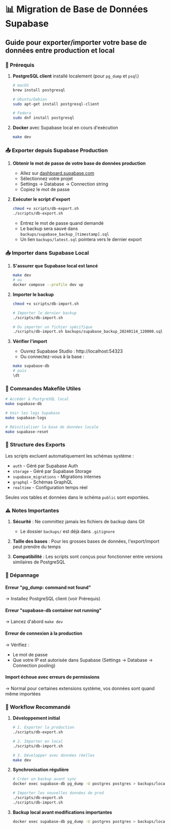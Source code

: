 # 📊 Migration de Base de Données Supabase

## Guide pour exporter/importer votre base de données entre production et local

### 🚀 Prérequis

1. **PostgreSQL client** installé localement (pour `pg_dump` et `psql`)
   ```bash
   # macOS
   brew install postgresql

   # Ubuntu/Debian
   sudo apt-get install postgresql-client

   # Fedora
   sudo dnf install postgresql
   ```

2. **Docker** avec Supabase local en cours d'exécution
   ```bash
   make dev
   ```

### 📤 Exporter depuis Supabase Production

1. **Obtenir le mot de passe de votre base de données production**
   - Allez sur [dashboard.supabase.com](https://dashboard.supabase.com)
   - Sélectionnez votre projet
   - Settings → Database → Connection string
   - Copiez le mot de passe

2. **Exécuter le script d'export**
   ```bash
   chmod +x scripts/db-export.sh
   ./scripts/db-export.sh
   ```
   - Entrez le mot de passe quand demandé
   - Le backup sera sauvé dans `backups/supabase_backup_[timestamp].sql`
   - Un lien `backups/latest.sql` pointera vers le dernier export

### 📥 Importer dans Supabase Local

1. **S'assurer que Supabase local est lancé**
   ```bash
   make dev
   # ou
   docker compose --profile dev up
   ```

2. **Importer le backup**
   ```bash
   chmod +x scripts/db-import.sh

   # Importer le dernier backup
   ./scripts/db-import.sh

   # Ou importer un fichier spécifique
   ./scripts/db-import.sh backups/supabase_backup_20240114_120000.sql
   ```

3. **Vérifier l'import**
   - Ouvrez Supabase Studio : http://localhost:54323
   - Ou connectez-vous à la base :
   ```bash
   make supabase-db
   # puis
   \dt
   ```

### 🔧 Commandes Makefile Utiles

```bash
# Accéder à PostgreSQL local
make supabase-db

# Voir les logs Supabase
make supabase-logs

# Réinitialiser la base de données locale
make supabase-reset
```

### 📝 Structure des Exports

Les scripts excluent automatiquement les schémas système :
- `auth` - Géré par Supabase Auth
- `storage` - Géré par Supabase Storage
- `supabase_migrations` - Migrations internes
- `graphql` - Schémas GraphQL
- `realtime` - Configuration temps réel

Seules vos tables et données dans le schéma `public` sont exportées.

### ⚠️ Notes Importantes

1. **Sécurité** : Ne committez jamais les fichiers de backup dans Git
   - Le dossier `backups/` est déjà dans `.gitignore`

2. **Taille des bases** : Pour les grosses bases de données, l'export/import peut prendre du temps

3. **Compatibilité** : Les scripts sont conçus pour fonctionner entre versions similaires de PostgreSQL

### 🐛 Dépannage

#### Erreur "pg_dump: command not found"
→ Installez PostgreSQL client (voir Prérequis)

#### Erreur "supabase-db container not running"
→ Lancez d'abord `make dev`

#### Erreur de connexion à la production
→ Vérifiez :
- Le mot de passe
- Que votre IP est autorisée dans Supabase (Settings → Database → Connection pooling)

#### Import échoue avec erreurs de permissions
→ Normal pour certaines extensions système, vos données sont quand même importées

### 🔄 Workflow Recommandé

1. **Développement initial**
   ```bash
   # 1. Exporter la production
   ./scripts/db-export.sh

   # 2. Importer en local
   ./scripts/db-import.sh

   # 3. Développer avec données réelles
   make dev
   ```

2. **Synchronisation régulière**
   ```bash
   # Créer un backup avant sync
   docker exec supabase-db pg_dump -U postgres postgres > backups/local_backup.sql

   # Importer les nouvelles données de prod
   ./scripts/db-export.sh
   ./scripts/db-import.sh
   ```

3. **Backup local avant modifications importantes**
   ```bash
   docker exec supabase-db pg_dump -U postgres postgres > backups/local_$(date +%Y%m%d).sql
   ```